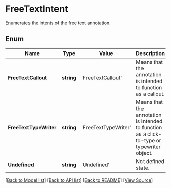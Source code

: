 ﻿# FreeTextIntent
Enumerates the intents of the free text annotation.

## Enum
Name | Type | Value | Description
------------ | ------------- | ------------- | -------------
**FreeTextCallout** | **string** | 'FreeTextCallout' | Means that the annotation is intended to function as a callout.
**FreeTextTypeWriter** | **string** | 'FreeTextTypeWriter' | Means that the annotation is intended to function as a click-to-type or typewriter object.
**Undefined** | **string** | 'Undefined' | Not defined state.

[[Back to Model list]](../README.md#documentation-for-models) [[Back to API list]](../README.md#documentation-for-api-endpoints) [[Back to README]](../README.md) [[View Source]](../src/models/freeTextIntent.ts)

